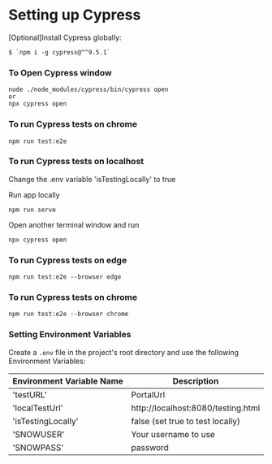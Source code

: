 # Setting up Cypress

[Optional]Install Cypress globally:

```
$ `npm i -g cypress@^^9.5.1`
```

### To Open Cypress window

```
node ./node_modules/cypress/bin/cypress open
or
npx cypress open

```

### To run Cypress tests on chrome

```
npm run test:e2e
```

### To run Cypress tests on localhost
Change the .env variable 'isTestingLocally' to true

Run app locally
```
npm run serve
```

Open another terminal window and run 

```
npx cypress open
```

### To run Cypress tests on edge

```
npm run test:e2e --browser edge
```

### To run Cypress tests on chrome

```
npm run test:e2e --browser chrome
```

### Setting Environment Variables

Create a `.env` file in the project's root directory and use the following Environment Variables:

| Environment Variable Name | Description          |
| ------------------------- | -------------------- |
| 'testURL'                 | PortalUrl            |
| 'localTestUrl'            | http://localhost:8080/testing.html |
| 'isTestingLocally'        | false  (set true to test locally)  |
| 'SNOWUSER'                | Your username to use |
| 'SNOWPASS'                | password             |

```

```
